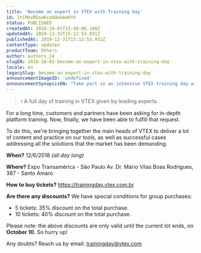 ```yaml
---
title: 'Become an expert in VTEX with Training Day'
id: 1tCMnvBGswKcoAOwkAeKY6
status: PUBLISHED
createdAt: 2018-10-01T15:40:06.188Z
updatedAt: 2019-12-31T15:12:53.931Z
publishedAt: 2019-12-31T15:12:53.931Z
contentType: updates
productTeam: Others
author: authors_24
slugEN: 2018-10-01-become-an-expert-in-vtex-with-training-day
locale: en
legacySlug: become-an-expert-in-vtex-with-training-day
announcementImageID: 'undefined'
announcementSynopsisEN: "Take part in an intensive VTEX training day with the world's leading experts."
---
```


> ℹ️ A full day of training in VTEX given by leading experts.

For a long time, customers and partners have been asking for in-depth platform training. Now, finally, we have been able to fulfill that request.

To do this, we're bringing together the main heads of VTEX to deliver a lot of content and practice on our tools, as well as successful cases addressing all the solutions that the market has been demanding.

__When?__
12/6/2018 _(all day long)_

__Where?__
Expo Transamérica - São Paulo
Av. Dr. Mário Vilas Boas Rodrigues, 387 - Santo Amaro

__How to buy tickets?__
https://trainingday.vtex.com.br

__Are there any discounts?__
We have special conditions for group purchases:
- 5 tickets: 35% discount on the total purchase.
- 10 tickets: 40% discount on the total purchase.

Please note: the above discounts are only valid until the current lot ends, on __October 10__. So hurry up!

Any doubts? Reach us by email: trainingday@vtex.com
